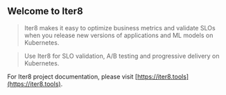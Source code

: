 ## Welcome to Iter8
> Iter8 makes it easy to optimize business metrics and validate SLOs when you release new versions of applications and ML models on Kubernetes.

> Use Iter8 for SLO validation, A/B testing and progressive delivery on Kubernetes.

For Iter8 project documentation, please visit [https://iter8.tools](https://iter8.tools).



